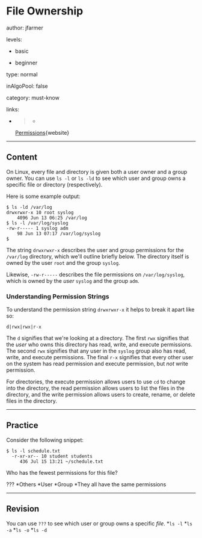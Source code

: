 # File Ownership
author: jfarmer

levels:

  - basic

  - beginner

type: normal

inAlgoPool: false

category: must-know

links:

  - >-
    [Permissions](https://wiki.archlinux.org/index.php/File_permissions_and_attributes){website}

---
## Content

On Linux, every file and directory is given both a user owner and a group owner.  You can use `ls -l` or `ls -ld` to see which user and group owns a specific file or directory (respectively).

Here is some example output:

```console
$ ls -ld /var/log
drwxrwxr-x 10 root syslog 
    4096 Jun 13 06:25 /var/log
$ ls -l /var/log/syslog
-rw-r----- 1 syslog adm
    98 Jun 13 07:17 /var/log/syslog
$
```

The string `drwxrwxr-x` describes the user and group permissions for the `/var/log` directory, which we'll outline briefly below.  The directory itself is owned by the user `root` and the group `syslog`.

Likewise, `-rw-r-----` describes the file permissions on `/var/log/syslog`, which is owned by the *user* `syslog` and the group `adm`.

### Understanding Permission Strings

To understand the permission string `drwxrwxr-x` it helps to break it apart like so:

```text
d|rwx|rwx|r-x
```

The `d` signifies that we're looking at a directory.  The first `rwx` signifies that the *user* who owns this directory has read, write, and execute permissions.  The second `rwx` signifies that any user in the `syslog` group also has read, write, and execute permissions.  The final `r-x` signifies that every other user on the system has read permission and execute permission, but *not* write permission.

For directories, the execute permission allows users to use `cd` to change into the directory, the read permission allows users to list the files in the directory, and the write permission allows users to create, rename, or delete files in the directory.

---
## Practice

Consider the following snippet:
```
$ ls -l schedule.txt
  -r-xr-xr-- 10 student students
     436 Jul 15 13:21 ~/schedule.txt
```
Who has the fewest permissions for this file? 

???
*Others
*User
*Group
*They all have the same permissions

---
## Revision

You can use `???` to see which user or group owns a specific *file*.
*`ls -l`
*`ls -a`
*`ls -o`
*`ls -d`